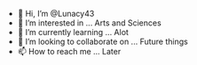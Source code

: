 - 👋 Hi, I’m @Lunacy43
- 👀 I’m interested in ... Arts and Sciences
- 🌱 I’m currently learning ... Alot
- 💞️ I’m looking to collaborate on ... Future things
- 📫 How to reach me ... Later

<!---
Lunacy43/Lunacy43 is a ✨ special ✨ repository because its `README.md` (this file) appears on your GitHub profile.
You can click the Preview link to take a look at your changes.
--->
